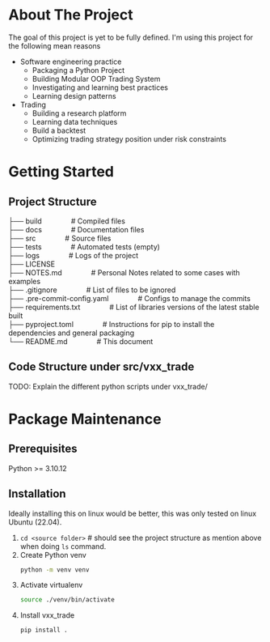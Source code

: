 # About The Project

The goal of this project is yet to be fully defined. I'm using this project for the following mean reasons 

* Software engineering practice 
   * Packaging a Python Project 
   * Building Modular OOP Trading System 
   * Investigating and learning best practices 
   * Learning design patterns 
* Trading 
   * Building a research platform 
   * Learning data techniques 
   * Build a backtest 
   * Optimizing trading strategy position under risk constraints 

# Getting Started

## Project Structure 

├── build                   &emsp; &emsp; &emsp; # Compiled files   
├── docs                    &emsp; &emsp; &emsp; # Documentation files    
├── src                     &emsp; &emsp; &emsp; # Source files    
├── tests                   &emsp; &emsp; &emsp; # Automated tests (empty)   
├── logs                    &emsp; &emsp; &emsp; # Logs of the project    
├── LICENSE    
├── NOTES.md                &emsp; &emsp; &emsp; # Personal Notes related to some cases with examples   
├── .gitignore              &emsp; &emsp; &emsp; # List of files to be ignored    
├── .pre-commit-config.yaml &emsp; &emsp; &emsp; # Configs to manage the commits        
├── requirements.txt        &emsp; &emsp; &emsp; # List of libraries versions of the latest stable built    
├── pyproject.toml          &emsp; &emsp; &emsp; # Instructions for pip to install the dependencies and general packaging    
└── README.md               &emsp; &emsp; &emsp; # This document 


## Code Structure under src/vxx_trade

TODO: Explain the different python scripts under vxx_trade/


# Package Maintenance 
## Prerequisites

Python >= 3.10.12

## Installation

Ideally installing this on linux would be better, this was only tested on linux Ubuntu (22.04). 

1. `cd <source folder>` # should see the project structure as mention above when doing `ls` command. 
2. Create Python venv
   ```sh
   python -m venv venv
   ```
3. Activate virtualenv
   ```sh
   source ./venv/bin/activate
   ```
4. Install vxx_trade
   ```sh
   pip install . 
   ```
